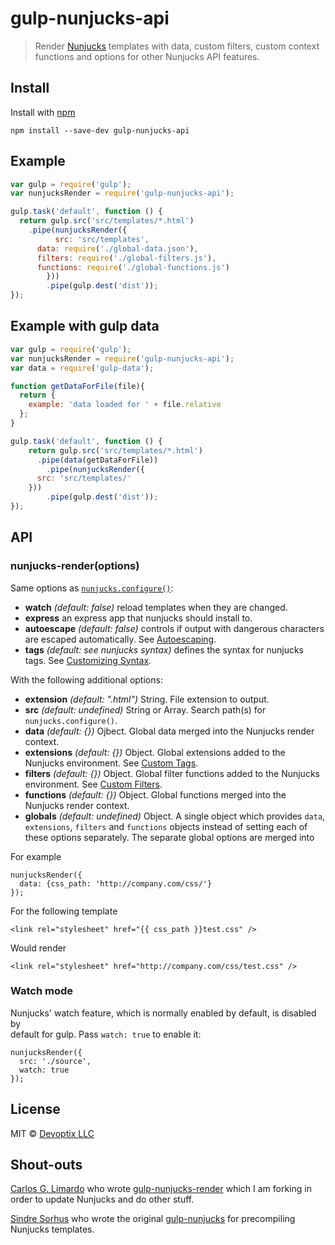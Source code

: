# gulp-nunjucks-api

> Render [Nunjucks](https://mozilla.github.io/nunjucks/) templates with data, 
custom filters, custom context functions and options for other Nunjucks API 
features.

## Install

Install with [npm](https://npmjs.org/package/gulp-nunjucks-api)

```
npm install --save-dev gulp-nunjucks-api
```

## Example

```js
var gulp = require('gulp');
var nunjucksRender = require('gulp-nunjucks-api');

gulp.task('default', function () {
  return gulp.src('src/templates/*.html')
    .pipe(nunjucksRender({
		  src: 'src/templates',
      data: require('./global-data.json'),
      filters: require('./global-filters.js'),
      functions: require('./global-functions.js')
		}))
		.pipe(gulp.dest('dist'));
});
```

## Example with gulp data

```js
var gulp = require('gulp');
var nunjucksRender = require('gulp-nunjucks-api');
var data = require('gulp-data');

function getDataForFile(file){
  return {
    example: 'data loaded for ' + file.relative
  };
}

gulp.task('default', function () {
	return gulp.src('src/templates/*.html')
	  .pipe(data(getDataForFile))
		.pipe(nunjucksRender({
      src: 'src/templates/'
    }))
		.pipe(gulp.dest('dist'));
});
```


## API

### nunjucks-render(options)

Same options as 
[`nunjucks.configure()`](http://mozilla.github.io/nunjucks/api.html#configure):

- **watch** _(default: false)_ reload templates when they are changed.
- **express** an express app that nunjucks should install to.
- **autoescape** _(default: false)_ controls if output with dangerous 
characters are escaped automatically. See 
[Autoescaping](http://mozilla.github.io/nunjucks/api.html#autoescaping).
- **tags** _(default: see nunjucks syntax)_ defines the syntax for nunjucks 
tags. See 
[Customizing Syntax](http://mozilla.github.io/nunjucks/api.html#customizing-syntax).

With the following additional options:

- **extension** _(default: ".html")_ String. File extension to output.
- **src** _(default: undefined)_ String or Array. Search path(s) for 
`nunjucks.configure()`.
- **data** _(default: {})_ Ojbect. Global data merged into the Nunjucks render 
context.
- **extensions** _(default: {})_ Object. Global extensions added to the 
Nunjucks environment. See 
[Custom Tags](http://mozilla.github.io/nunjucks/api.html#custom-tags).
- **filters** _(default: {})_ Object. Global filter functions added to the 
Nunjucks environment. See 
[Custom Filters](http://mozilla.github.io/nunjucks/api.html#custom-filters).
- **functions** _(default: {})_ Object. Global functions merged into the 
Nunjucks render context.
- **globals** _(default: undefined)_ Object. A single object which provides 
`data`, `extensions`, `filters` and `functions` objects instead of setting 
each of these options separately. The separate global options are merged into 

For example
```
nunjucksRender({
  data: {css_path: 'http://company.com/css/'}
});
```

For the following template
```
<link rel="stylesheet" href="{{ css_path }}test.css" />
```

Would render
```
<link rel="stylesheet" href="http://company.com/css/test.css" />
```

### Watch mode
Nunjucks' watch feature, which is normally enabled by default, is disabled by                                          
default for gulp. Pass `watch: true` to enable it:

```
nunjucksRender({
  src: './source',
  watch: true
});
```

## License

MIT © [Devoptix LLC](http://www.devoptix.com)

## Shout-outs

[Carlos G. Limardo](http://limardo.org) who wrote 
[gulp-nunjucks-render](https://www.npmjs.com/package/gulp-nunjucks-render) 
which I am forking in order to update Nunjucks and do other stuff.

[Sindre Sorhus](http://sindresorhus.com/) who wrote the original 
[gulp-nunjucks](https://www.npmjs.org/package/gulp-nunjucks) for precompiling 
Nunjucks templates.
